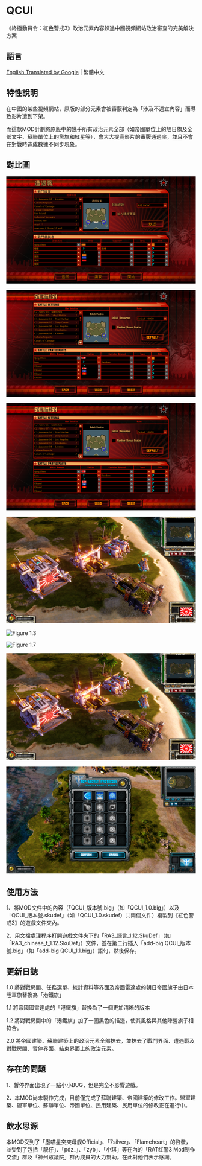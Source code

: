 # QCUI

《終極動員令：紅色警戒3》政治元素內容躲過中國視頻網站政治審查的完美解決方案

## 語言

[English Translated by Google](./READMES/README.eng.md) | 繁體中文

## 特性說明

在中國的某些視頻網站，原版的部分元素會被審覈判定為「涉及不適宜內容」而導致影片遭到下架。

而這款MOD計劃將原版中的幾乎所有政治元素全部（如帝國單位上的旭日旗及全部文字、蘇聯單位上的黨旗和紅星等），會大大提高影片的審覈通過率，並且不會在對戰時造成數據不同步現象。

## 對比圖

![Figure 1.1](./Figures/Figure-1.1.png)

![Figure 1.5](./Figures/Figure-1.5.png)

![Figure 1.2](./Figures/Figure-1.2.png)

![Figure 1.6](./Figures/Figure-1.6.png)

![Figure 1.3](./Figures/Figure-1.3.png)

![Figure 1.7](./Figures/Figure-1.7.png)

![Figure 1.4](./Figures/Figure-1.4.png)

![Figure 1.8](./Figures/Figure-1.8.png)

## 使用方法

1、將MOD文件中的內容（「QCUI_版本號.big」（如「QCUI_1.0.big」）以及「QCUI_版本號.skudef」（如「QCUI_1.0.skudef）共兩個文件）複製到《紅色警戒3》的遊戲文件夾內。

2、用文檔處理程序打開遊戲文件夾下的「RA3_語言_1.12.SkuDef」（如「RA3_chinese_t_1.12.SkuDef」）文件，並在第二行插入「add-big QCUI_版本號.big」（如「add-big QCUI_1.1.big」）語句，然後保存。

## 更新日誌

1.0 將對戰房間、任務選單、統計資料等界面及帝國雷達處的朝日帝國旗子由日本陸軍旗替換為「港鐵旗」

1.1 將帝國國雷達處的「港鐵旗」替換為了一個更加清晰的版本

1.2 將對戰房間中的「港鐵旗」加了一圈黑色的描邊，使其風格與其他陣營旗子相符合。

2.0 將帝國建築、蘇聯建築上的政治元素全部抹去，並抹去了戰鬥界面、遭遇戰及對戰房間、暫停界面、結束界面上的政治元素。

## 存在的問題

1、暫停界面出現了一點小小BUG，但是完全不影響遊戲。

2、本MOD尚未製作完成，目前僅完成了蘇聯建築、帝國建築的修改工作。盟軍建築、盟軍單位、蘇聯單位、帝國單位、民用建築、民用單位的修改正在進行中。

## 飲水思源

本MOD受到了「墨喵星突突母舰Official」、「7silver」、「Flameheart」的啓發，並受到了包括「靚仔」、「pdz_」、「zyb」、「小琪」等在內的「RAT红警3 Mod制作交流」群及「神州眾議院」群內成員的大力幫助。在此對他們表示感謝。
